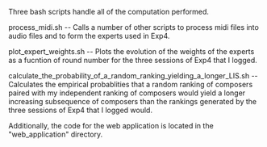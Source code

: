 Three bash scripts handle all of the computation performed.

process_midi.sh
-- Calls a number of other scripts to process midi files into audio files and to form the experts used in Exp4.

plot_expert_weights.sh
-- Plots the evolution of the weights of the experts as a fucntion of round number for the three sessions of Exp4 that I logged.

calculate_the_probability_of_a_random_ranking_yielding_a_longer_LIS.sh
-- Calculates the empirical probablities that a random ranking of composers paired with my independent ranking of composers would yield a longer increasing subsequence of composers than the rankings generated by the three sessions of Exp4 that I logged would.

Additionally, the code for the web application is located in the "web_application" directory.


